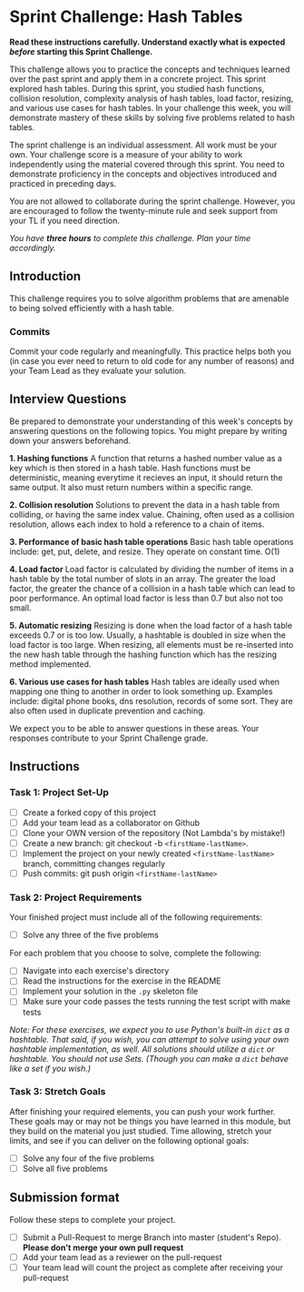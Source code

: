 # Sprint Challenge: Hash Tables

**Read these instructions carefully. Understand exactly what is expected _before_ starting this Sprint Challenge.**

This challenge allows you to practice the concepts and techniques learned over the past sprint and apply them in a concrete project. This sprint explored hash tables. During this sprint, you studied hash functions, collision resolution, complexity analysis of hash tables, load factor, resizing, and various use cases for hash tables. In your challenge this week, you will demonstrate mastery of these skills by solving five problems related to hash tables.

The sprint challenge is an individual assessment. All work must be your own. Your challenge score is a measure of your ability to work independently using the material covered through this sprint. You need to demonstrate proficiency in the concepts and objectives introduced and practiced in preceding days.

You are not allowed to collaborate during the sprint challenge. However, you are encouraged to follow the twenty-minute rule and seek support from your TL if you need direction.

_You have **three hours** to complete this challenge. Plan your time accordingly._

## Introduction

This challenge requires you to solve algorithm problems that are amenable to being solved efficiently with a hash table.

### Commits

Commit your code regularly and meaningfully. This practice helps both you (in case you ever need to return to old code for any number of reasons) and your Team Lead as they evaluate your solution.

## Interview Questions

Be prepared to demonstrate your understanding of this week's concepts by answering questions on the following topics. You might prepare by writing down your answers beforehand.

**1. Hashing functions**
    A function that returns a hashed number value as a key which is then stored in a hash table. Hash functions must be deterministic, meaning everytime it recieves an input, it should return the same output. It also must return numbers within a specific range. 

**2. Collision resolution** 
    Solutions to prevent the data in a hash table from colliding, or having the same index value. Chaining, often used as a collision resolution, allows each index to hold a reference to a chain of items. 

**3. Performance of basic hash table operations**
    Basic hash table operations include: get, put, delete, and resize. They operate on constant time. O(1)

**4. Load factor**
    Load factor is calculated by dividing the number of items in a hash table by the total number of slots in an array. The greater the load factor, the greater the chance of a collision in a hash table which can lead to poor performance. An optimal load factor is less than 0.7 but also not too small. 

**5. Automatic resizing** 
    Resizing is done when the load factor of a hash table exceeds 0.7 or is too low. Usually, a hashtable is doubled in size when the load factor is too large. When resizing, all elements must be re-inserted into the new hash table through the hashing function which has the resizing method implemented. 

**6. Various use cases for hash tables** 
    Hash tables are ideally used when mapping one thing to another in order to look something up. Examples include: digital phone books, dns resolution, records of some sort. They are also often used in duplicate prevention and caching. 


We expect you to be able to answer questions in these areas. Your responses contribute to your Sprint Challenge grade.

## Instructions

### Task 1: Project Set-Up

- [ ] Create a forked copy of this project
- [ ] Add your team lead as a collaborator on Github
- [ ] Clone your OWN version of the repository (Not Lambda's by mistake!)
- [ ] Create a new branch: git checkout -b `<firstName-lastName>`.
- [ ] Implement the project on your newly created `<firstName-lastName>` branch, committing changes regularly
- [ ] Push commits: git push origin `<firstName-lastName>`

### Task 2: Project Requirements

Your finished project must include all of the following requirements:

- [ ] Solve any three of the five problems

For each problem that you choose to solve, complete the following:

- [ ] Navigate into each exercise's directory
- [ ] Read the instructions for the exercise in the README
- [ ] Implement your solution in the `.py` skeleton file
- [ ] Make sure your code passes the tests running the test script with make tests

*Note: For these exercises, we expect you to use Python's built-in `dict` as a hashtable. That said, if you wish, you can attempt to solve using your own hashtable implementation, as well. All solutions should utilize a `dict` or hashtable. You should not use Sets. (Though you can make a `dict` behave like a set if you wish.)*

### Task 3: Stretch Goals

After finishing your required elements, you can push your work further. These goals may or may not be things you have learned in this module, but they build on the material you just studied. Time allowing, stretch your limits, and see if you can deliver on the following optional goals:

- [ ] Solve any four of the five problems
- [ ] Solve all five problems

## Submission format

Follow these steps to complete your project.

- [ ] Submit a Pull-Request to merge <firstName-lastName> Branch into master (student's  Repo). **Please don't merge your own pull request**
- [ ] Add your team lead as a reviewer on the pull-request
- [ ] Your team lead will count the project as complete after receiving your pull-request

